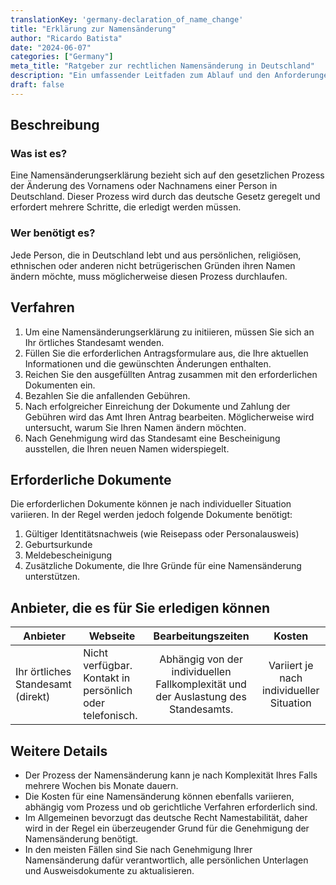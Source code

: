 ```yaml
---
translationKey: 'germany-declaration_of_name_change'
title: "Erklärung zur Namensänderung"
author: "Ricardo Batista"
date: "2024-06-07"
categories: ["Germany"]
meta_title: "Ratgeber zur rechtlichen Namensänderung in Deutschland"
description: "Ein umfassender Leitfaden zum Ablauf und den Anforderungen für die rechtliche Namensänderung in Deutschland."
draft: false
---
```


## Beschreibung
### Was ist es?
Eine Namensänderungserklärung bezieht sich auf den gesetzlichen Prozess der Änderung des Vornamens oder Nachnamens einer Person in Deutschland. Dieser Prozess wird durch das deutsche Gesetz geregelt und erfordert mehrere Schritte, die erledigt werden müssen.

### Wer benötigt es?
Jede Person, die in Deutschland lebt und aus persönlichen, religiösen, ethnischen oder anderen nicht betrügerischen Gründen ihren Namen ändern möchte, muss möglicherweise diesen Prozess durchlaufen.

## Verfahren

1. Um eine Namensänderungserklärung zu initiieren, müssen Sie sich an Ihr örtliches Standesamt wenden.
2. Füllen Sie die erforderlichen Antragsformulare aus, die Ihre aktuellen Informationen und die gewünschten Änderungen enthalten.
3. Reichen Sie den ausgefüllten Antrag zusammen mit den erforderlichen Dokumenten ein.
4. Bezahlen Sie die anfallenden Gebühren.
5. Nach erfolgreicher Einreichung der Dokumente und Zahlung der Gebühren wird das Amt Ihren Antrag bearbeiten. Möglicherweise wird untersucht, warum Sie Ihren Namen ändern möchten.
6. Nach Genehmigung wird das Standesamt eine Bescheinigung ausstellen, die Ihren neuen Namen widerspiegelt.

## Erforderliche Dokumente

Die erforderlichen Dokumente können je nach individueller Situation variieren. In der Regel werden jedoch folgende Dokumente benötigt:

1. Gültiger Identitätsnachweis (wie Reisepass oder Personalausweis)
2. Geburtsurkunde
3. Meldebescheinigung
4. Zusätzliche Dokumente, die Ihre Gründe für eine Namensänderung unterstützen.

## Anbieter, die es für Sie erledigen können

| Anbieter         |     Webseite       |       Bearbeitungszeiten       |       Kosten      |
| ---------------- | ------------------ |  :-------------------------:    | :---------------: |
| Ihr örtliches Standesamt (direkt)   |  Nicht verfügbar. Kontakt in persönlich oder telefonisch.    | Abhängig von der individuellen Fallkomplexität und der Auslastung des Standesamts.| Variiert je nach individueller Situation |

## Weitere Details
- Der Prozess der Namensänderung kann je nach Komplexität Ihres Falls mehrere Wochen bis Monate dauern.
- Die Kosten für eine Namensänderung können ebenfalls variieren, abhängig vom Prozess und ob gerichtliche Verfahren erforderlich sind.
- Im Allgemeinen bevorzugt das deutsche Recht Namestabilität, daher wird in der Regel ein überzeugender Grund für die Genehmigung der Namensänderung benötigt.
- In den meisten Fällen sind Sie nach Genehmigung Ihrer Namensänderung dafür verantwortlich, alle persönlichen Unterlagen und Ausweisdokumente zu aktualisieren.
